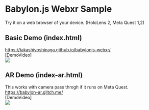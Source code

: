 # Babylon.js Webxr Sample

Try it on a web browser of your device. (HoloLens 2, Meta Quest 1,2)<br>
## Basic Demo (index.html)
https://takashiyoshinaga.github.io/babylonjs-webxr/
<br>
[DemoVideo]<br>
[![](https://img.youtube.com/vi/MyY8gUxv0vA/0.jpg)](https://www.youtube.com/watch?v=MyY8gUxv0vA)


## AR Demo (index-ar.html)
This works with camera pass throgh if it runs on Meta Quest. <br>
https://babylon-ar.glitch.me/
<br>
[DemoVideo] <br>
[![](https://img.youtube.com/vi/RfqHajas-mc/0.jpg)](https://www.youtube.com/watch?v=RfqHajas-mc)

